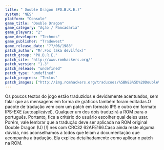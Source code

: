 ```yaml
---
title: " Double Dragon (PO.B.R.E.)"
system: "NES"
platform: "Console"
game_title: "Double Dragon"
game_category: "Ação / Pancadaria"
game_players: "2"
game_developer: "Technos"
game_publisher: "Tradewest"
game_release_date: "??/06/1988"
patch_author: "Mr.Fox (aka devilfox)"
patch_group: "PO.B.R.E."
patch_site: "http://www.romhackers.org/"
patch_version: "1.3"
patch_release: "undefined"
patch_type: "undefined"
patch_progress: "Textos"
patch_images: ["http://img.romhackers.org/traducoes/%5BNES%5D%20Double%20Dragon%20-%20POBRE%20-%201.png","http://img.romhackers.org/traducoes/%5BNES%5D%20Double%20Dragon%20-%20POBRE%20-%202.png","http://img.romhackers.org/traducoes/%5BNES%5D%20Double%20Dragon%20-%20POBRE%20-%203.png"]
---
```

Os poucos textos do jogo estão traduzidos e devidamente acentuados, sem falar que as mensagens em forma de gráficos também foram editadas.O pacote de tradução vem com um patch em formato IPS e outro em formato IPS-EXE (autoaplicável). Qualquer um dos dois traduzirá a ROM para o português. Portanto, fica a critério do usuário escolher qual deles usar. Porém, vale lembrar que a tradução deve ser aplicada na ROM original Double Dragon (U) [!].nes com CRC32 62AFE166.Caso ainda reste alguma dúvida, nós aconselhamos a todos que leiam a documentação que acompanha a tradução. Ela explica detalhadamente como aplicar o patch na ROM.